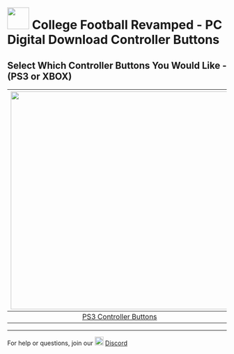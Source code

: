 # <img width="50" src="https://raw.githubusercontent.com/cfbrevamped/CFBR-Easy-Installer/master/assets/images/PC.jpg"> College Football Revamped - PC Digital Download Controller Buttons


## Select Which Controller Buttons You Would Like - (PS3 or XBOX)
| <a href="https://github.com/cfbrevamped/CFBR-Easy-Installer/blob/master/PC/digital/ps3-buttons.md"><img width="500" src="https://raw.githubusercontent.com/cfbrevamped/CFBR-Easy-Installer/master/assets/images/playstation-controller.png"></a>  | <a href="https://github.com/cfbrevamped/CFBR-Easy-Installer/blob/master/PC/digital/xbox-buttons.md"><img width="500" src="https://raw.githubusercontent.com/cfbrevamped/CFBR-Easy-Installer/master/assets/images/xbox-controller.png">
|:---:|:---:|
| [PS3 Controller Buttons](https://github.com/cfbrevamped/CFBR-Easy-Installer/blob/master/PC/digital/ps3-buttons.md) | [XBOX Controller Buttons](https://github.com/cfbrevamped/CFBR-Easy-Installer/blob/master/PC/digital/xbox-buttons.md) |

---------
For help or questions, join our <img width="20" src="https://logo-logos.com/wp-content/uploads/2018/03/Discord_icon.png"> [Discord](https://discord.com/invite/cfbr)
